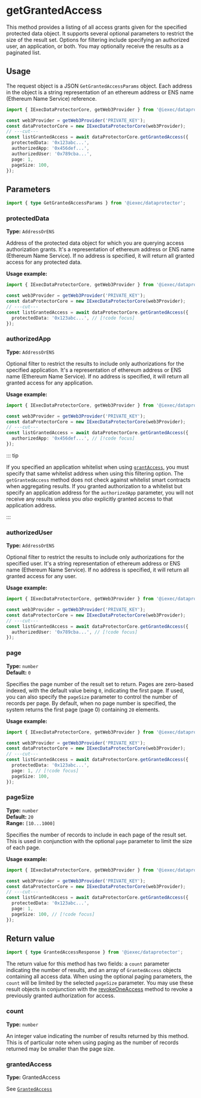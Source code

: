 # getGrantedAccess

This method provides a listing of all access grants given for the specified
protected data object. It supports several optional parameters to restrict the
size of the result set. Options for filtering include specifying an authorized
user, an application, or both. You may optionally receive the results as a
paginated list.

## Usage

The request object is a JSON `GetGrantedAccessParams` object. Each address in
the object is a string representation of an ethereum address or ENS name
(Ethereum Name Service) reference.

```ts twoslash
import { IExecDataProtectorCore, getWeb3Provider } from '@iexec/dataprotector';

const web3Provider = getWeb3Provider('PRIVATE_KEY');
const dataProtectorCore = new IExecDataProtectorCore(web3Provider);
// ---cut---
const listGrantedAccess = await dataProtectorCore.getGrantedAccess({
  protectedData: '0x123abc...',
  authorizedApp: '0x456def...',
  authorizedUser: '0x789cba...',
  page: 1,
  pageSize: 100,
});
```

## Parameters

```ts twoslash
import { type GetGrantedAccessParams } from '@iexec/dataprotector';
```

### protectedData <OptionalBadge />

**Type:** `AddressOrENS`

Address of the protected data object for which you are querying access
authorization grants. It's a representation of ethereum address or ENS name
(Ethereum Name Service). If no address is specified, it will return all granted
access for any protected data.

**Usage example:**

```ts twoslash
import { IExecDataProtectorCore, getWeb3Provider } from '@iexec/dataprotector';

const web3Provider = getWeb3Provider('PRIVATE_KEY');
const dataProtectorCore = new IExecDataProtectorCore(web3Provider);
// ---cut---
const listGrantedAccess = await dataProtectorCore.getGrantedAccess({
  protectedData: '0x123abc...', // [!code focus]
});
```

### authorizedApp <OptionalBadge />

**Type:** `AddressOrENS`

Optional filter to restrict the results to include only authorizations for the
specified application. It's a representation of ethereum address or ENS name
(Ethereum Name Service). If no address is specified, it will return all granted
access for any application.

**Usage example:**

```ts twoslash
import { IExecDataProtectorCore, getWeb3Provider } from '@iexec/dataprotector';

const web3Provider = getWeb3Provider('PRIVATE_KEY');
const dataProtectorCore = new IExecDataProtectorCore(web3Provider);
// ---cut---
const listGrantedAccess = await dataProtectorCore.getGrantedAccess({
  authorizedApp: '0x456def...', // [!code focus]
});
```

::: tip

If you specified an application whitelist when using
[`grantAccess`](./grantAccess.md), you must specify that same whitelist address
when using this filtering option. The `getGrantedAccess` method does not check
against whitelist smart contracts when aggregating results. If you granted
authorization to a whitelist but specify an application address for the
`authorizedApp` parameter, you will not receive any results unless you _also_
explicitly granted access to that application address.

:::

### authorizedUser <OptionalBadge />

**Type:** `AddressOrENS`

Optional filter to restrict the results to include only authorizations for the
specified user. It's a string representation of ethereum address or ENS name
(Ethereum Name Service). If no address is specified, it will return all granted
access for any user.

**Usage example:**

```ts twoslash
import { IExecDataProtectorCore, getWeb3Provider } from '@iexec/dataprotector';

const web3Provider = getWeb3Provider('PRIVATE_KEY');
const dataProtectorCore = new IExecDataProtectorCore(web3Provider);
// ---cut---
const listGrantedAccess = await dataProtectorCore.getGrantedAccess({
  authorizedUser: '0x789cba...', // [!code focus]
});
```

### page <OptionalBadge />

**Type:** `number`  
**Default:** `0`

Specifies the page number of the result set to return. Pages are zero-based
indexed, with the default value being `0`, indicating the first page. If used,
you can also specify the `pageSize` parameter to control the number of records
per page. By default, when no page number is specified, the system returns the
first page (page 0) containing `20` elements.

**Usage example:**

```ts twoslash
import { IExecDataProtectorCore, getWeb3Provider } from '@iexec/dataprotector';

const web3Provider = getWeb3Provider('PRIVATE_KEY');
const dataProtectorCore = new IExecDataProtectorCore(web3Provider);
// ---cut---
const listGrantedAccess = await dataProtectorCore.getGrantedAccess({
  protectedData: '0x123abc...',
  page: 1, // [!code focus]
  pageSize: 100,
});
```

### pageSize <OptionalBadge />

**Type:** `number`  
**Default:** `20`  
**Range:** `[10...1000]`

Specifies the number of records to include in each page of the result set. This
is used in conjunction with the optional `page` parameter to limit the size of
each page.

**Usage example:**

```ts twoslash
import { IExecDataProtectorCore, getWeb3Provider } from '@iexec/dataprotector';

const web3Provider = getWeb3Provider('PRIVATE_KEY');
const dataProtectorCore = new IExecDataProtectorCore(web3Provider);
// ---cut---
const listGrantedAccess = await dataProtectorCore.getGrantedAccess({
  protectedData: '0x123abc...',
  page: 1,
  pageSize: 100, // [!code focus]
});
```

## Return value

```ts twoslash
import { type GrantedAccessResponse } from '@iexec/dataprotector';
```

The return value for this method has two fields: a `count` parameter indicating
the number of results, and an array of `GrantedAccess` objects containing all
access data. When using the optional paging parameters, the `count` will be
limited by the selected `pageSize` parameter. You may use these result objects
in conjunction with the [revokeOneAccess](revokeOneAccess.md) method to revoke a
previously granted authorization for access.

### count

**Type:** `number`

An integer value indicating the number of results returned by this method. This
is of particular note when using paging as the number of records returned may be
smaller than the page size.

### grantedAccess

**Type:** GrantedAccess

See [`GrantedAccess`](../types.md#grantedaccess)
